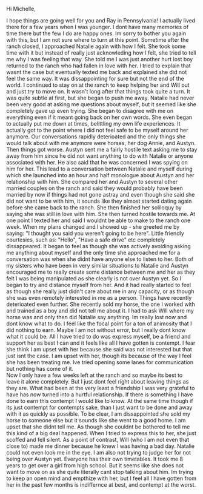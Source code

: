 Hi Michelle,

I hope things are going well for you and Ray in Pennsylvania! I actually lived there for a few years when I was younger. I dont have many memories of time there but the few I do are happy ones. 
Im sorry to bother you again with this, but I am not sure where to turn at this point. Sometime after the ranch closed, I approached Natalie again with how I felt. She took some time with it but instead of really just acknowleding how I felt, she tried to tell me why I was feeling that way. She told me I was just another hurt lost boy returned to the ranch who had fallen in love with her. I tried to explain that wasnt the case but eventually texted me back and explained she did not feel the same way. It was dissappointing for sure but not the end of the world. I continued to stay on at the ranch to keep helping her and Will out and just try to move on. It wasn't long after that things took quite a turn. 
It was quite subtle at first, but she began to push me away. Natalie had never been very good at asking me questions about myself, but it seemed like she completely gave up even trying. She began to disagree with me on everything even if it meant going back on her own words. She even began to actually put me down at times, belittling my own life experiences. It actually got to the point where I did not feel safe to be myself around her anymore. Our conversations rapidly deterioated and the only things she would talk about with me anymore were horses, her dog Annie, and Austyn. Then things got worse. 
Austyn sent me a fairly hostile text asking me to stay away from him since he did not want anything to do with Natalie or anyone associated with her. He also said that he was concerned I was spying on him for her. This lead to a conversation between Natalie and myself during which she launched into an hour and half monologue about Austyn and her relationship with him. She compared her and Austyn to several other married couples on the ranch and said they would probably have been married by now if things had not gone astray and even though she said she did not want to be with him, it sounds like they almost started dating again before she came back to the ranch. She then finished her soliloquy by saying she was still in love with him. She then turned hostile towards me. At one point I texted her and said I wouldnt be able to make to the ranch one week. When my plans changed and I showed up - she greeted me by saying: "I thought you said you weren't going to be here". Little friendly courtesies, such as: "Hello", "Have a safe drive" etc completely dissappeared. It began to feel as though she was actively avoiding asking me anything about myself and the only time she approached me for a conversation was when she didnt have anyone else to listen to her.
Both of my sisters who have been in very similar situations to Natalie and Austyn encouraged me to really create some distance between me and her as they felt I was being manipulated as she clearly is not over Austyn yet. So I began to try and distance myself from her. And it had really started to feel as though she really just didn't care about me in any capacity, or as though she was even remotely interested in me as a person.
Things have recently deterioated even further. She recently sold my horse, the one I worked with and trained as a boy and did not tell me about it. I had to ask Will where my horse was and only then did Natalie say anything. 
Im really lost now and dont know what to do. I feel like the focal point for a ton of animosity that I did nothing to earn. Maybe I am not without error, but I really dont know what it could be. All I have tried to do was express myself, be a friend and support her as best I can and it feels like all I have gotten is contempt. I fear she think I am upset with her because she said was not interested but that just isnt the case. I am upset with her, though its because of the way I feel she has been treating me. Ive tried opening some lanes for communication but nothing has come of it.  
Now I only have a few weeks left at the ranch and so maybe its best to leave it alone completely. But I just dont feel right about leaving things as they are. What had been at the very least a friendship I was very grateful to have has now turned into a hurtful relationship. If there is something I have done to earn this contempt I would like to know. At the same time though if its just contempt for contempts sake, than I just want to be done and away with it as quickly as possible. 
To be clear, I am dissappointed she sold my horse to someone else but it sounds like she went to a good home. I am upset that she didnt tell me. As though she couldnt be bothered to tell me this kind of a big deal happened. When I tried to express this to her, she just scoffed and fell silent. As a point of contrast, Will (who I am not even that close to) made me dinner because he knew I was having a bad day. Natalie could not even look me in the  eye. 
I am also not trying to judge her for not being over Austyn yet. Everyone has their own timetables. It took me 8 years to get over a girl from high school. But it seems like she does not want to move on as she quite literally cant stop talking about him. 
Im trying to keep an open mind and empthize with her, but I feel all I have gotten from her in the past few months is indiffernce at best, and contempt at the worst. 